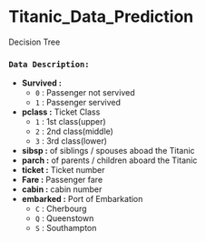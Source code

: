 # Titanic_Data_Prediction
Decision Tree

### **`Data Description:`**
- **Survived :** 
   - `0` : Passenger not servived  
   - `1` : Passenger servived
- **pclass :** Ticket Class 
   - `1` : 1st class(upper) 
   - `2` : 2nd class(middle)
   - `3` : 3rd class(lower)
- **sibsp :** of siblings / spouses aboad the Titanic
- **parch :** of parents / children aboard the Titanic
- **ticket :** Ticket number
- **Fare :** Passenger fare
- **cabin :** cabin number
- **embarked :** Port of Embarkation 
   - `C` : Cherbourg
   - `Q` : Queenstown
   - `S` : Southampton 
